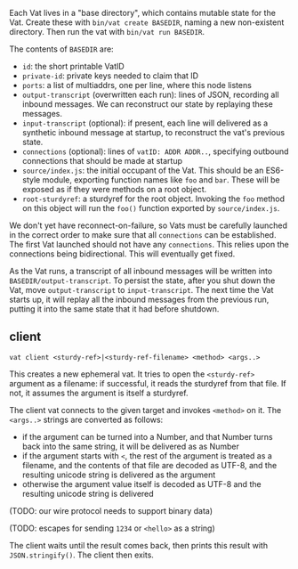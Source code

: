 Each Vat lives in a "base directory", which contains mutable state for the
Vat. Create these with `bin/vat create BASEDIR`, naming a new non-existent
directory. Then run the vat with `bin/vat run BASEDIR`.

The contents of `BASEDIR` are:

* `id`: the short printable VatID
* `private-id`: private keys needed to claim that ID
* `ports`: a list of multiaddrs, one per line, where this node listens
* `output-transcript` (overwritten each run): lines of JSON, recording all
  inbound messages. We can reconstruct our state by replaying these messages.
* `input-transcript` (optional): if present, each line will delivered as a
  synthetic inbound message at startup, to reconstruct the vat's previous
  state.
* `connections` (optional): lines of `vatID: ADDR ADDR..`, specifying
  outbound connections that should be made at startup
* `source/index.js`: the initial occupant of the Vat. This should be an
  ES6-style module, exporting function names like `foo` and `bar`. These will
  be exposed as if they were methods on a root object.
* `root-sturdyref`: a sturdyref for the root object. Invoking the `foo`
  method on this object will run the `foo()` function exported by
  `source/index.js`.

We don't yet have reconnect-on-failure, so Vats must be carefully launched in
the correct order to make sure that all `connections` can be established. The
first Vat launched should not have any `connections`. This relies upon the
connections being bidirectional. This will eventually get fixed.

As the Vat runs, a transcript of all inbound messages will be written into
`BASEDIR/output-transcript`. To persist the state, after you shut down the
Vat, move `output-transcript` to `input-transcript`. The next time the Vat
starts up, it will replay all the inbound messages from the previous run,
putting it into the same state that it had before shutdown.


## client

`vat client <sturdy-ref>|<sturdy-ref-filename> <method> <args..>`

This creates a new ephemeral vat. It tries to open the `<sturdy-ref>`
argument as a filename: if successful, it reads the sturdyref from that file.
If not, it assumes the argument is itself a sturdyref.

The client vat connects to the given target and invokes `<method>` on it. The
`<args..>` strings are converted as follows:

* if the argument can be turned into a Number, and that Number turns back
  into the same string, it will be delivered as as Number
* if the argument starts with `<`, the rest of the argument is treated as a
  filename, and the contents of that file are decoded as UTF-8, and the
  resulting unicode string is delivered as the argument
* otherwise the argument value itself is decoded as UTF-8 and the resulting
  unicode string is delivered

(TODO: our wire protocol needs to support binary data)

(TODO: escapes for sending `1234` or `<hello>` as a string)

The client waits until the result comes back, then prints this result with
`JSON.stringify()`. The client then exits.
